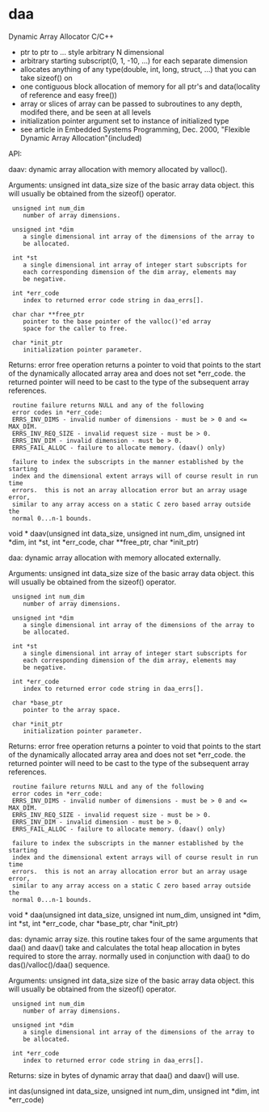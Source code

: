 daa
===

Dynamic Array Allocator C/C++
  - ptr to ptr to ... style arbitrary N dimensional
  - arbitrary starting subscript(0, 1, -10, ...) for each separate dimension
  - allocates anything of any type(double, int, long, struct, ...) that you can take sizeof() on
  - one contiguous block allocation of memory for all ptr's and data(locality of reference and easy free())
  - array or slices of array can be passed to subroutines to any depth, modifed there, and be seen at all levels
  - initialization pointer argument set to instance of initialized type
  - see article in Embedded Systems Programming, Dec. 2000, "Flexible Dynamic Array Allocation"(included)


API:

 daav:
     dynamic array allocation with memory allocated by valloc().

 Arguments:
     unsigned int data_size
        size of the basic array data object.  this will usually be
        obtained from the sizeof() operator.

     unsigned int num_dim
        number of array dimensions.

     unsigned int *dim
        a single dimensional int array of the dimensions of the array to
        be allocated.

     int *st
        a single dimensional int array of integer start subscripts for
        each corresponding dimension of the dim array, elements may
        be negative.

     int *err_code
        index to returned error code string in daa_errs[].

     char char **free_ptr
        pointer to the base pointer of the valloc()'ed array
        space for the caller to free.

     char *init_ptr
        initialization pointer parameter.

 Returns:
     error free operation returns a pointer to void that points to the start
     of the dynamically allocated array area and does not set *err_code.  the
     returned pointer will need to be cast to the type of the subsequent array
     references.

     routine failure returns NULL and any of the following
     error codes in *err_code:
     ERRS_INV_DIMS - invalid number of dimensions - must be > 0 and <= MAX_DIM.
     ERRS_INV_REQ_SIZE - invalid request size - must be > 0.
     ERRS_INV_DIM - invalid dimension - must be > 0.
     ERRS_FAIL_ALLOC - failure to allocate memory. (daav() only)

     failure to index the subscripts in the manner established by the starting
     index and the dimensional extent arrays will of course result in run time
     errors.  this is not an array allocation error but an array usage error,
     similar to any array access on a static C zero based array outside the
     normal 0...n-1 bounds.

 void * daav(unsigned int data_size, unsigned int num_dim, unsigned int *dim, int *st, int *err_code, char **free_ptr, char *init_ptr)


 daa:
     dynamic array allocation with memory allocated externally.

 Arguments:
     unsigned int data_size
        size of the basic array data object.  this will usually be
        obtained from the sizeof() operator.

     unsigned int num_dim
        number of array dimensions.

     unsigned int *dim
        a single dimensional int array of the dimensions of the array to
        be allocated.

     int *st
        a single dimensional int array of integer start subscripts for
        each corresponding dimension of the dim array, elements may
        be negative.

     int *err_code
        index to returned error code string in daa_errs[].

     char *base_ptr
        pointer to the array space.

     char *init_ptr
        initialization pointer parameter.

 Returns:
     error free operation returns a pointer to void that points to the start
     of the dynamically allocated array area and does not set *err_code.  the
     returned pointer will need to be cast to the type of the subsequent array
     references.

     routine failure returns NULL and any of the following
     error codes in *err_code:
     ERRS_INV_DIMS - invalid number of dimensions - must be > 0 and <= MAX_DIM.
     ERRS_INV_REQ_SIZE - invalid request size - must be > 0.
     ERRS_INV_DIM - invalid dimension - must be > 0.
     ERRS_FAIL_ALLOC - failure to allocate memory. (daav() only)

     failure to index the subscripts in the manner established by the starting
     index and the dimensional extent arrays will of course result in run time
     errors.  this is not an array allocation error but an array usage error,
     similar to any array access on a static C zero based array outside the
     normal 0...n-1 bounds.

 void * daa(unsigned int data_size, unsigned int num_dim, unsigned int *dim, int *st, int *err_code, char *base_ptr, char *init_ptr)


 das:
     dynamic array size.  this routine takes four of the same arguments
     that daa() and daav() take and calculates the total heap allocation
     in bytes required to store the array.  normally used in conjunction
     with daa() to do das()/valloc()/daa() sequence.

 Arguments:
     unsigned int data_size
        size of the basic array data object.  this will usually be
        obtained from the sizeof() operator.

     unsigned int num_dim
        number of array dimensions.

     unsigned int *dim
        a single dimensional int array of the dimensions of the array to
        be allocated.

     int *err_code
        index to returned error code string in daa_errs[].

 Returns:
     size in bytes of dynamic array that daa() and daav() will use.

 int das(unsigned int data_size, unsigned int num_dim, unsigned int *dim, int *err_code)

